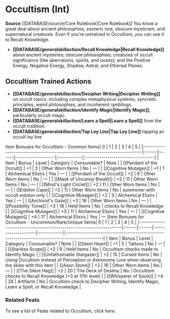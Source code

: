 ﻿---
ability:
- Intelligence
ability_boost:
- Intelligence
id: '11'
name: Occultism
rarity: Common
rus_type_level: null
skill:
- Occultism
source: '[[DATABASE/source/Core Rulebook|Core Rulebook]]'
trait: null
type: Skill

---
# Occultism (Int)

**Source** [[DATABASE/source/Core Rulebook|Core Rulebook]] 
You know a great deal about ancient philosophies, esoteric lore, obscure mysticism, and supernatural creatures. Even if you’re untrained in Occultism, you can use it to Recall Knowledge.

* **[[DATABASE/generalskillaction/Recall Knowledge|Recall Knowledge]]** about ancient mysteries; obscure philosophies; creatures of occult significance (like aberrations, spirits, and oozes); and the Positive Energy, Negative Energy, Shadow, Astral, and Ethereal Planes.

## Occultism Trained Actions

* **[[DATABASE/generalskillaction/Decipher Writing|Decipher Writing]]** on occult topics, including complex metaphysical systems, syncretic principles, weird philosophies, and incoherent ramblings.
* **[[DATABASE/generalskillaction/Identify Magic|Identify Magic]]**, particularly occult magic.
* **[[DATABASE/generalskillaction/Learn a Spell|Learn a Spell]]** from the occult tradition.
* **[[DATABASE/generalskillaction/Tap Ley Line|Tap Ley Line]]** tapping an occult ley line

<span>Item Bonuses for Occultism - Common Items</span>| 0 | 1 | 2 | 3 | 4 | 5 |
|:-----------------------------------------------------------------------------|:------|:------|:-------------------|:------------|:----------------------------------|
| Item | Bonus | Level | Category | Consumable? | Note |
| [[Pendant of the Occult]] | +1 | 3 | Other Worn Items | No | — |
| [[Cognitive Mutagen]] | +1 | 1 | Alchemical Elixirs | Yes | — |
| [[Pendant of the Occult]] | +2 | 9 | Other Worn Items | No | — |
| [[Mask of Uncanny Breath]] | +2 | 11 | Other Worn Items | No | — |
| [[Mind's Light Circlet]] | +2 | 11 | Other Worn Items | No | — |
| [[Eidolon Cape]] | +2 | 11 | Other Worn Items | No | summoner with occult eidolon only |
| [[Cognitive Mutagen]] | +2 | 3 | Alchemical Elixirs | Yes | — |
| [[Archivist's Gaze]] | +3 | 18 | Other Worn Items | No | — |
| [[Possibility Tome]] | +3 | 18 | Held Items | No | checks to Recall Knowledge |
| [[Cognitive Mutagen]] | +3 | 11 | Alchemical Elixirs | Yes | — |
| [[Cognitive Mutagen]] | +4 | 17 | Alchemical Elixirs | Yes | — |<span>Item Bonuses for Occultism - Uncommon/Rare/Unique Items</span>| 0 | 1 | 2 | 3 | 4 | 5 |
|:---------------------------------------------------------------------|:------|:------|:--------------------|:------------|:------------------------------------------------------------------------------------------------|
| Item | Bonus | Level | Category | Consumable? | Note |
| [[Silent Heart]] | +1 | 5 | Tattoos | No | — |
| [[Starless Scope]] | +2 | 9 | Held Items | No | Occultism checks made to Identify Magic |
| [[Unfathomable Stargazer]] | +2 | 15 | Cursed Items | No | Using Occultism instead of Perception or Astronomy Lore when observing the skies with this item |
| [[Aeon Stone]] | +2 | 16 | Other Worn Items | No | — |
| [[The Silent Hag]] | +2 | 20 | The Deck of Destiny | No | Occultism checks to Recall Knowledge (+3 at 17th level) |
| [[Whisperer of Souls]] | +4 | 28 | Artifacts | No | Occultism check to Decipher Writing, Identify Magic, Learn a Spell, or Recall Knowledge |

### Related Feats

To see a list of Feats related to Occultism, click here.